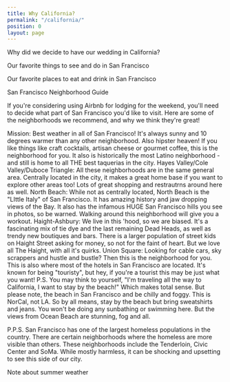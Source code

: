 ```yaml
---
title: Why California?
permalink: "/california/"
position: 0
layout: page
---
```


Why did we decide to have our wedding in California?

Our favorite things to see and do in San Francisco

Our favorite places to eat and drink in San Francisco

San Francisco Neighborhood Guide

If you're considering using Airbnb for lodging for the weekend, you'll need to decide what part of San Francisco you'd like to visit. Here are some of the neighborhoods we recommend, and why we think they're great!

Mission: Best weather in all of San Francisco! It's always sunny and 10 degrees warmer than any other neighborhood. Also hipster heaven! If you like things like craft cocktails, artisan cheese or gourmet coffee, this is the neighborhood for you. It also is historically the most Latino neighborhood - and still is home to all THE best taquerias in the city.
Hayes Valley/Cole Valley/Duboce Triangle: All these neighborhoods are in the same general area. Centrally located in the city, it makes a great home base if you want to explore other areas too! Lots of great shopping and restrautrns around here as well.
North Beach: While not as centrally located, North Beach is the "LIttle Italy" of San Francisco. It has amazing history and jaw dropping views of the Bay. It also has the infamous HUGE San Francisco hills you see in photos, so be warned. Walking around this neighborhood will give you a workout.
Haight-Ashbury: We live in this 'hood, so we are biased. It's a fascinating mix of tie dye and the last remaining Dead Heads, as well as trendy new boutiques and bars. There is a larger population of street kids on Haight Street asking for money, so not for the faint of heart. But we love all The Haight, with all it's quirks.
Union Square: Looking for cable cars, sky scrappers and hustle and bustle? Then this is the neighborhood for you. This is also where most of the hotels in San Francisco are located. It's known for being "touristy", but hey, if you're a tourist this may be just what you want!
P.S.  You may think to yourself, "I'm traveling all the way to California, I want to stay by the beach!" Which makes total sense. But please note, the beach in San Francisco and be chilly and foggy. This is NorCal, not LA. So by all means, stay by the beach but bring sweatshirts and jeans. You won't be doing any sunbathing or swimming here. But the views from Ocean Beach are stunning, fog and all.

P.P.S. San Francisco has one of the largest homeless populations in the country. There are certain neighborhoods where the homeless are more visible than others. These neighborhoods include the Tenderloin, Civic Center and SoMa. While mostly harmless, it can be shocking and upsetting to see this side of our city.

Note about summer weather
